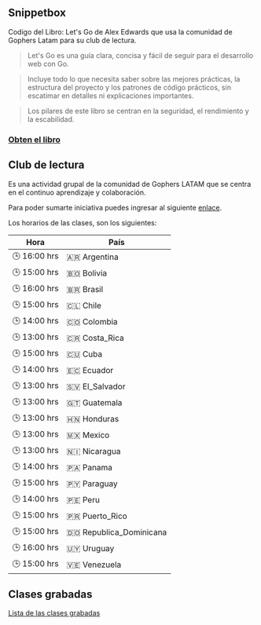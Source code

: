 ## Snippetbox

Codigo del Libro: Let's Go de Alex Edwards que usa la comunidad de Gophers Latam para su club de lectura.

> Let's Go es una guía clara, concisa y fácil de seguir para el desarrollo web con Go.

> Incluye todo lo que necesita saber sobre las mejores prácticas, la estructura del proyecto y los patrones de código prácticos, sin escatimar en detalles ni explicaciones importantes.

> Los pilares de este libro se centran en la seguridad, el rendimiento y la escabilidad.

### [Obten el libro](https://lets-go.alexedwards.net/)

## Club de lectura

Es una actividad grupal de la comunidad de Gophers LATAM que se centra en el continuo aprendizaje y colaboración.


Para poder sumarte iniciativa puedes ingresar al siguiente [enlace](https://discord.gg/pcKcpn43?event=1257519803724468305).


Los horarios de las clases, son los siguientes:

| Hora | País |
|------|------|
| 🕒 16:00 hrs | 🇦🇷 Argentina |
| 🕒 15:00 hrs | 🇧🇴 Bolivia |
| 🕒 16:00 hrs | 🇧🇷 Brasil |
| 🕒 15:00 hrs | 🇨🇱 Chile |
| 🕒 14:00 hrs | 🇨🇴 Colombia |
| 🕒 13:00 hrs | 🇨🇷 Costa_Rica |
| 🕒 15:00 hrs | 🇨🇺 Cuba |
| 🕒 14:00 hrs | 🇪🇨 Ecuador |
| 🕒 13:00 hrs | 🇸🇻 El_Salvador |
| 🕒 13:00 hrs | 🇬🇹 Guatemala |
| 🕒 13:00 hrs | 🇭🇳 Honduras |
| 🕒 13:00 hrs | 🇲🇽 Mexico |
| 🕒 13:00 hrs | 🇳🇮 Nicaragua |
| 🕒 14:00 hrs | 🇵🇦 Panama |
| 🕒 15:00 hrs | 🇵🇾 Paraguay |
| 🕒 14:00 hrs | 🇵🇪 Peru |
| 🕒 15:00 hrs | 🇵🇷 Puerto_Rico |
| 🕒 15:00 hrs | 🇩🇴 Republica_Dominicana |
| 🕒 16:00 hrs | 🇺🇾 Uruguay |
| 🕒 15:00 hrs | 🇻🇪 Venezuela |


## Clases grabadas
[Lista de las clases grabadas](https://docs.google.com/document/d/1ZG9CYJT22PlVw2ZsKbejs6ALCZYN1H0-en6BylZDCHU/edit?usp=sharing)
